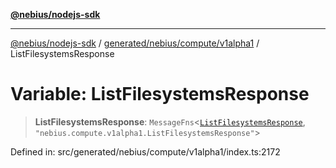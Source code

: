 [**@nebius/nodejs-sdk**](../../../../../README.md)

***

[@nebius/nodejs-sdk](../../../../../README.md) / [generated/nebius/compute/v1alpha1](../README.md) / ListFilesystemsResponse

# Variable: ListFilesystemsResponse

> **ListFilesystemsResponse**: `MessageFns`\<[`ListFilesystemsResponse`](../interfaces/ListFilesystemsResponse.md), `"nebius.compute.v1alpha1.ListFilesystemsResponse"`\>

Defined in: src/generated/nebius/compute/v1alpha1/index.ts:2172

